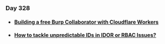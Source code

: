 ### Day 328

#### [<ul><li>Building a free Burp Collaborator with Cloudflare Workers</ul></li>](https://blog.gbrls.space/blog/building-a-free-burp-collaborator-with-cloudflare-workers/)
#### [<ul><li>How to tackle unpredictable IDs in IDOR or RBAC Issues?</ul></li>](https://twitter.com/Jayesh25_/status/1727261043422851261)
